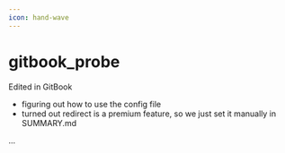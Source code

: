 ```yaml
---
icon: hand-wave
---
```


# gitbook\_probe

Edited in GitBook

* figuring out how to use the config file
* turned out redirect is a premium feature, so we just set it manually in SUMMARY.md

...
